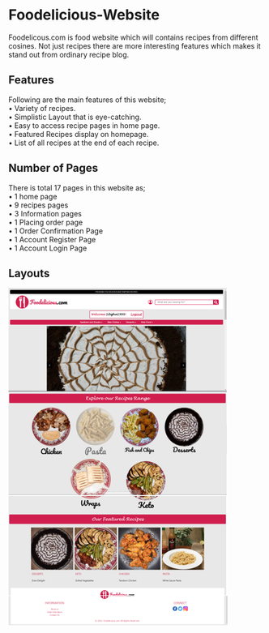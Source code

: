 # Foodelicious-Website
Foodelicous.com is food website which will contains recipes from different cosines. Not just recipes there are more interesting features which makes it stand out from ordinary recipe blog.

## Features
Following are the main features of this website;  
•	Variety of recipes.  
•	Simplistic Layout that is eye-catching.  
•	Easy to access recipe pages in home page.  
•	Featured Recipes display on homepage.  
•	List of all recipes at the end of each recipe.  

## Number of Pages
There is total 17 pages in this website as;  
•	1 home page  
•	9 recipes pages  
•	3 Information pages  
•	1 Placing order page  
•	1 Order Confirmation Page  
•	1 Account Register Page  
•	1 Account Login Page  

## Layouts
![alt text](https://github.com/sibgha-saleem/Foodelicious-Website/blob/main/image.png)

